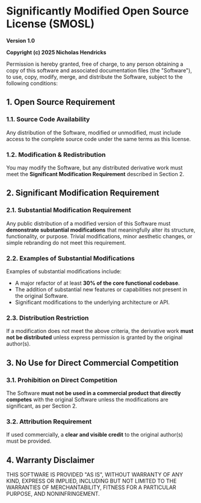 # Significantly Modified Open Source License (SMOSL)

**Version 1.0**

**Copyright (c) 2025 Nicholas Hendricks**

Permission is hereby granted, free of charge, to any person obtaining a copy of this software and associated documentation files (the "Software"), to use, copy, modify, merge, and distribute the Software, subject to the following conditions:

## 1. Open Source Requirement

### 1.1. Source Code Availability
Any distribution of the Software, modified or unmodified, must include access to the complete source code under the same terms as this license.

### 1.2. Modification & Redistribution
You may modify the Software, but any distributed derivative work must meet the **Significant Modification Requirement** described in Section 2.

## 2. Significant Modification Requirement

### 2.1. Substantial Modification Requirement
Any public distribution of a modified version of this Software must **demonstrate substantial modifications** that meaningfully alter its structure, functionality, or purpose. Trivial modifications, minor aesthetic changes, or simple rebranding do not meet this requirement.

### 2.2. Examples of Substantial Modifications
Examples of substantial modifications include:
- A major refactor of at least **30% of the core functional codebase**.
- The addition of substantial new features or capabilities not present in the original Software.
- Significant modifications to the underlying architecture or API.

### 2.3. Distribution Restriction
If a modification does not meet the above criteria, the derivative work **must not be distributed** unless express permission is granted by the original author(s).

## 3. No Use for Direct Commercial Competition

### 3.1. Prohibition on Direct Competition
The Software **must not be used in a commercial product that directly competes** with the original Software unless the modifications are significant, as per Section 2.

### 3.2. Attribution Requirement
If used commercially, a **clear and visible credit** to the original author(s) must be provided.

## 4. Warranty Disclaimer

THIS SOFTWARE IS PROVIDED "AS IS", WITHOUT WARRANTY OF ANY KIND, EXPRESS OR IMPLIED, INCLUDING BUT NOT LIMITED TO THE WARRANTIES OF MERCHANTABILITY, FITNESS FOR A PARTICULAR PURPOSE, AND NONINFRINGEMENT.